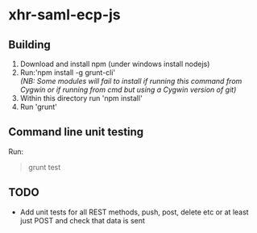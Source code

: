 xhr-saml-ecp-js
===============

Building
--------
1. Download and install npm (under windows install nodejs)
2. Run:'npm install -g grunt-cli'  
*(NB: Some modules will fail to install if running this command from Cygwin or if running from cmd but using a Cygwin version of git)*
3. Within this directory run 'npm install'
4. Run 'grunt'

Command line unit testing
-------------------------
Run:  
>grunt test

TODO
----
* Add unit tests for all REST methods, push, post, delete etc or at least just POST and check that data is sent
